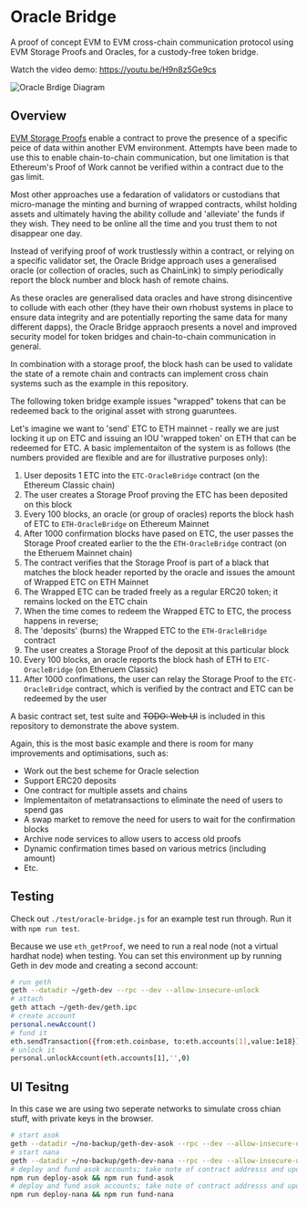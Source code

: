 # Oracle Bridge

A proof of concept EVM to EVM cross-chain communication protocol using EVM Storage Proofs and Oracles, for a custody-free token bridge.

Watch the video demo: https://youtu.be/H9n8z5Ge9cs

![Oracle Brdige Diagram](https://github.com/web3masons/oracle-bridge/blob/master/diagram.png)

## Overview

[EVM Storage Proofs](https://github.com/aragon/evm-storage-proofs) enable a contract to prove the presence of a specific peice of data within another EVM environment. Attempts have been made to use this to enable chain-to-chain communication, but one limitation is that Ethereum's Proof of Work cannot be verified within a contract due to the gas limit.

Most other approaches use a fedaration of validators or custodians that micro-manage the minting and burning of wrapped contracts, whilst holding assets and ultimately having the ability collude and 'alleviate' the funds if they wish. They need to be online all the time and you trust them to not disappear one day.

Instead of verifying proof of work trustlessly within a contract, or relying on a specific validator set, the Oracle Bridge approach uses a generalised oracle (or collection of oracles, such as ChainLink) to simply periodically report the block number and block hash of remote chains.

As these oracles are generalised data oracles and have strong disincentive to collude with each other (they have their own rhobust systems in place to ensure data integrity and are potentially reporting the same data for many different dapps), the Oracle Bridge appraoch presents a novel and improved security model for token bridges and chain-to-chain communication in general.

In combination with a storage proof, the block hash can be used to validate the state of a remote chain and contracts can implement cross chain systems such as the example in this repository.

The following token bridge example issues "wrapped" tokens that can be redeemed back to the original asset with strong guaruntees.

Let's imagine we want to 'send' ETC to ETH mainnet - really we are just locking it up on ETC and issuing an IOU 'wrapped token' on ETH that can be redeemed for ETC. A basic implementaiton of the system is as follows (the numbers provided are flexible and are for illustrative purposes only):

1. User deposits 1 ETC into the `ETC-OracleBridge` contract (on the Ethereum Classic chain)
1. The user creates a Storage Proof proving the ETC has been deposited on this block
1. Every 100 blocks, an oracle (or group of oracles) reports the block hash of ETC to `ETH-OracleBridge` on Ethereum Mainnet
1. After 1000 confirmation blocks have pased on ETC, the user passes the Storage Proof created earlier to the the `ETH-OracleBridge` contract (on the Etheruem Mainnet chain)
1. The contract verifies that the Storage Proof is part of a black that matches the block header reported by the oracle and issues the amount of Wrapped ETC on ETH Mainnet
1. The Wrapped ETC can be traded freely as a regular ERC20 token; it remains locked on the ETC chain
1. When the time comes to redeem the Wrapped ETC to ETC, the process happens in reverse;
1. The 'deposits' (burns) the Wrapped ETC to the `ETH-OracleBridge` contract
1. The user creates a Storage Proof of the deposit at this particular block
1. Every 100 blocks, an oracle reports the block hash of ETH to `ETC-OracleBridge` (on Etheruem Classic)
1. After 1000 confimations, the user can relay the Storage Proof to the `ETC-OracleBridge` contract, which is verified by the contract and ETC can be redeemed by the user

A basic contract set, test suite and ~~TODO: Web UI~~ is included in this repository to demonstrate the above system.

Again, this is the most basic example and there is room for many improvements and optimisations, such as:

- Work out the best scheme for Oracle selection
- Support ERC20 deposits
- One contract for multiple assets and chains
- Implementaiton of metatransactions to eliminate the need of users to spend gas
- A swap market to remove the need for users to wait for the confirmation blocks
- Archive node services to allow users to access old proofs
- Dynamic confirmation times based on various metrics (including amount)
- Etc.

## Testing

Check out `./test/oracle-bridge.js` for an example test run through. Run it with `npm run test`.

Because we use `eth_getProof`, we need to run a real node (not a virtual hardhat node) when testing. You can set this environment up by running Geth in dev mode and creating a second account:

```bash
# run geth
geth --datadir ~/geth-dev --rpc --dev --allow-insecure-unlock
# attach
geth attach ~/geth-dev/geth.ipc
# create account
personal.newAccount()
# fund it
eth.sendTransaction({from:eth.coinbase, to:eth.accounts[1],value:1e18})
# unlock it
personal.unlockAccount(eth.accounts[1],'',0)
```

## UI Tesitng

In this case we are using two seperate networks to simulate cross chian stuff, with private keys in the browser.

```bash
# start asok
geth --datadir ~/no-backup/geth-dev-asok --rpc --dev --allow-insecure-unlock --rpccorsdomain "http://localhost:3000" --http --http.port 3333
# start nana
geth --datadir ~/no-backup/geth-dev-nana --rpc --dev --allow-insecure-unlock --rpccorsdomain "http://localhost:3000" --http --http.port 4444
# deploy and fund asok accounts; take note of contract addresss and update UI
npm run deploy-asok && npm run fund-asok
# deploy and fund asok accounts; take note of contract addresss and update UI
npm run deploy-nana && npm run fund-nana
```

